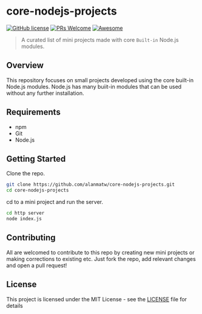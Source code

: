 # core-nodejs-projects

[![GitHub license](https://img.shields.io/github/license/Naereen/StrapDown.js.svg)](https://github.com/Naereen/StrapDown.js/blob/master/LICENSE)
[![PRs Welcome](https://img.shields.io/badge/PRs-welcome-brightgreen.svg?style=flat-square)](http://makeapullrequest.com)
[![Awesome](https://cdn.rawgit.com/sindresorhus/awesome/d7305f38d29fed78fa85652e3a63e154dd8e8829/media/badge.svg)](https://github.com/sindresorhus/awesome)

> A curated list of mini projects made with core `Built-in` Node.js modules.

## Overview

This repository focuses on small projects developed using the core built-in Node.js modules. Node.js has many buiit-in modules that can be used without any further installation.

## Requirements 

* npm
* Git
* Node.js


## Getting Started

Clone the repo.

```bash
git clone https://github.com/alanmatw/core-nodejs-projects.git
cd core-nodejs-projects
```
cd to a mini project and run the server.

```bash
cd http server
node index.js
```

## Contributing

All are welcomed to contribute to this repo by creating new mini projects or making corrections to existing etc. Just fork the repo, add relevant changes and open a pull request!

## License

This project is licensed under the MIT License - see the [LICENSE](LICENSE) file for details
